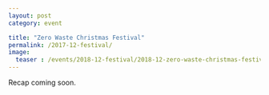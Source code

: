 ```yaml
---
layout: post
category: event

title: "Zero Waste Christmas Festival"
permalink: /2017-12-festival/
image:
  teaser : /events/2018-12-festival/2018-12-zero-waste-christmas-festival-teaser.png
---
```


Recap coming soon.
